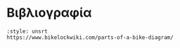 # Βιβλιογραφία

```{bibliography}
:style: unsrt
https://www.bikelockwiki.com/parts-of-a-bike-diagram/ 
```